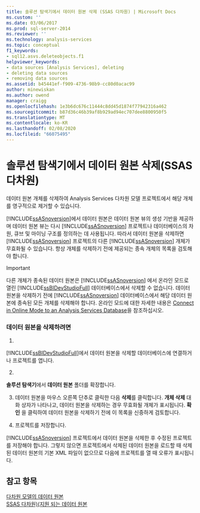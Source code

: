 ```yaml
---
title: 솔루션 탐색기에서 데이터 원본 삭제 (SSAS 다차원) | Microsoft Docs
ms.custom: ''
ms.date: 03/06/2017
ms.prod: sql-server-2014
ms.reviewer: ''
ms.technology: analysis-services
ms.topic: conceptual
f1_keywords:
- sql12.asvs.deleteobjects.f1
helpviewer_keywords:
- data sources [Analysis Services], deleting
- deleting data sources
- removing data sources
ms.assetid: b45441ef-f909-4736-98b9-cc80d0acac99
author: minewiskan
ms.author: owend
manager: craigg
ms.openlocfilehash: 1e3b6dc676c11444c8dd45d1874f77942316a462
ms.sourcegitcommit: b87d36c46b39af8b929ad94ec707dee8800950f5
ms.translationtype: MT
ms.contentlocale: ko-KR
ms.lasthandoff: 02/08/2020
ms.locfileid: "66075495"
---
```

# <a name="delete-a-data-source-in-solution-explorer-ssas-multidimensional"></a>솔루션 탐색기에서 데이터 원본 삭제(SSAS 다차원)
  데이터 원본 개체를 삭제하여 Analysis Services 다차원 모델 프로젝트에서 해당 개체를 영구적으로 제거할 수 있습니다.  
  
 
  [!INCLUDE[ssASnoversion](../../includes/ssasnoversion-md.md)]에서 데이터 원본은 데이터 원본 뷰의 생성 기반을 제공하며 데이터 원본 뷰는 다시 [!INCLUDE[ssASnoversion](../../includes/ssasnoversion-md.md)] 프로젝트나 데이터베이스의 차원, 큐브 및 마이닝 구조를 정의하는 데 사용됩니다. 따라서 데이터 원본을 삭제하면 [!INCLUDE[ssASnoversion](../../includes/ssasnoversion-md.md)] 프로젝트의 다른 [!INCLUDE[ssASnoversion](../../includes/ssasnoversion-md.md)] 개체가 무효화될 수 있습니다. 항상 개체를 삭제하기 전에 제공되는 종속 개체의 목록을 검토해야 합니다.  
  
> [!IMPORTANT]  
>  다른 개체가 종속된 데이터 원본은 [!INCLUDE[ssASnoversion](../../includes/ssasnoversion-md.md)] 에서 온라인 모드로 열린 [!INCLUDE[ssBIDevStudioFull](../../includes/ssbidevstudiofull-md.md)] 데이터베이스에서 삭제할 수 없습니다. 데이터 원본을 삭제하기 전에 [!INCLUDE[ssASnoversion](../../includes/ssasnoversion-md.md)] 데이터베이스에서 해당 데이터 원본에 종속된 모든 개체를 삭제해야 합니다. 온라인 모드에 대한 자세한 내용은 [Connect in Online Mode to an Analysis Services Database](connect-in-online-mode-to-an-analysis-services-database.md)을 참조하십시오.  
  
### <a name="to-delete-a-data-source"></a>데이터 원본을 삭제하려면  
  
1.  
  [!INCLUDE[ssBIDevStudioFull](../../includes/ssbidevstudiofull-md.md)]에서 데이터 원본을 삭제할 데이터베이스에 연결하거나 프로젝트를 엽니다.  
  
2.  
  **솔루션 탐색기**에서 **데이터 원본** 폴더를 확장합니다.  
  
3.  데이터 원본을 마우스 오른쪽 단추로 클릭한 다음 **삭제**를 클릭합니다. 
  **개체 삭제**  대화 상자가 나타나고, 데이터 원본을 삭제하는 경우 무효화될 개체가 표시됩니다. 
  **확인** 을 클릭하여 데이터 원본을 삭제하기 전에 이 목록을 신중하게 검토합니다.  
  
4.  프로젝트를 저장합니다.  
  
     
  [!INCLUDE[ssASnoversion](../../includes/ssasnoversion-md.md)] 프로젝트에서 데이터 원본을 삭제한 후 수정된 프로젝트를 저장해야 합니다. 그렇지 않으면 프로젝트에서 삭제된 데이터 원본을 로드할 때 삭제된 데이터 원본의 기본 XML 파일이 없으므로 다음에 프로젝트를 열 때 오류가 표시됩니다.  
  
## <a name="see-also"></a>참고 항목  
 [다차원 모델의 데이터 원본](data-sources-in-multidimensional-models.md)   
 [SSAS 다차원&#41;&#40;지원 되는 데이터 원본](supported-data-sources-ssas-multidimensional.md)  
  
  
